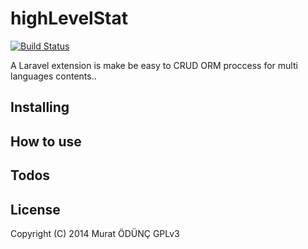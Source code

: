 highLevelStat
=============
[![Build Status](https://travis-ci.org/muratsplat/multilang.svg?branch=master)](https://travis-ci.org/muratsplat/multilang)

A Laravel extension is make be easy to CRUD ORM proccess for multi languages contents..

Installing
----------

How to use
----------

Todos
-----


License
--------
Copyright (C) 2014 Murat ÖDÜNÇ  GPLv3

